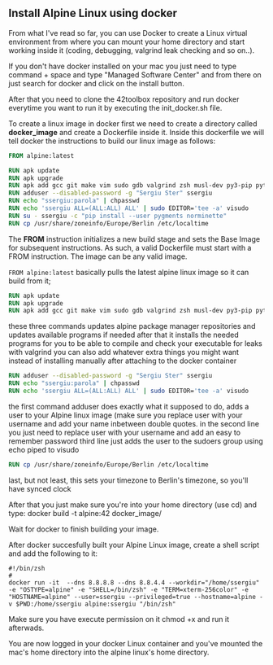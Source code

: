 ## Install Alpine Linux using docker

From what I've read so far, you can use Docker to create a Linux virtual environment from where you can mount your home directory and start working inside it (coding, debugging, valgrind leak checking and so on..).

If you don't have docker installed on your mac you just need to type command + space and type "Managed Software Center" and from there on just search for docker and click on the install button.

After that you need to clone the 42toolbox repository and run docker everytime you want to run it by executing the init_docker.sh file.

To create a linux image in docker first we need to create a directory called **docker_image** and create a Dockerfile inside it.
Inside this dockerfile we will tell docker the instructions to build our linux image as follows:
```dockerfile
FROM alpine:latest

RUN apk update
RUN apk upgrade
RUN apk add gcc git make vim sudo gdb valgrind zsh musl-dev py3-pip python3 tzdata
RUN adduser --disabled-password -g "Sergiu Ster" ssergiu
RUN echo "ssergiu:parola" | chpasswd
RUN echo 'ssergiu ALL=(ALL:ALL) ALL' | sudo EDITOR='tee -a' visudo
RUN su - ssergiu -c "pip install --user pygments norminette"
RUN cp /usr/share/zoneinfo/Europe/Berlin /etc/localtime
```
The **FROM** instruction initializes a new build stage and sets the Base Image for subsequent instructions. As such, a valid Dockerfile must start with a FROM instruction. The image can be any valid image.  

`FROM alpine:latest`
basically pulls the latest alpine linux image so it can build from it;

```dockerfile
RUN apk update
RUN apk upgrade
RUN apk add gcc git make vim sudo gdb valgrind zsh musl-dev py3-pip python3 tzdata
```
these three commands updates alpine package manager repositories and updates available programs if needed
after that it installs the needed programs for you to be able to compile and check your executable for leaks with valgrind
you can also add whatever extra things you might want instead of installing manually after attaching to the docker container

```dockerfile
RUN adduser --disabled-password -g "Sergiu Ster" ssergiu
RUN echo "ssergiu:parola" | chpasswd
RUN echo 'ssergiu ALL=(ALL:ALL) ALL' | sudo EDITOR='tee -a' visudo
```
the first command adduser does exactly what it supposed to do, adds a user to your Alpine linux image (make sure you replace user with your username and add your name inbetween double quotes.
in the second line you just need to replace user with your username and add an easy to remember password 
third line just adds the user to the sudoers group using echo piped to visudo

```dockerfile
RUN cp /usr/share/zoneinfo/Europe/Berlin /etc/localtime
```
last, but not least, this sets your timezone to Berlin's timezone, so you'll have synced clock


After that you just make sure you're into your home directory (use cd) and type:
docker build -t alpine:42 docker_image/

Wait for docker to finish building your image.

After docker succesfully built your Alpine Linux image, create a shell script and add the following to it:

```shell
#!/bin/zsh
#
docker run -it  --dns 8.8.8.8 --dns 8.8.4.4 --workdir="/home/ssergiu" -e "OSTYPE=alpine" -e "SHELL=/bin/zsh" -e "TERM=xterm-256color" -e "HOSTNAME=alpine" --user=ssergiu --privileged=true --hostname=alpine -v $PWD:/home/ssergiu alpine:ssergiu "/bin/zsh"
```

Make sure you have execute permission on it chmod +x and run it afterwads.

You are now logged in your docker Linux container and you've mounted the mac's home directory into the alpine linux's home directory.

